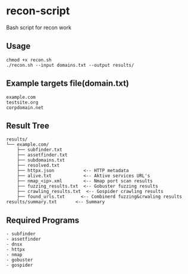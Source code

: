 # recon-script
Bash script for recon work

## Usage 
```
chmod +x recon.sh
./recon.sh --input domains.txt --output results/
```

## Example targets file(domain.txt)
```
example.com
testsite.org
corpdomain.net
```
## Result Tree
```
results/
└── example.com/
    ├── subfinder.txt
    ├── assetfinder.txt
    ├── subdomains.txt
    ├── resolved.txt
    ├── httpx.json           <-- HTTP metadata
    ├── alive.txt            <-- Aktive services URL's
    ├── nmap_<ip>.xml        <-- Nmap port scan results
    ├── fuzzing_results.txt  <-- Gobuster fuzzing results
    ├── crawling_results.txt  <-- Gospider crawling results
    ├── found_urls.txt      <-- Combinerd fuzzing&crwaling results
results/summary.txt       <-- Summary
```

## Required Programs
```
- subfinder
- assetfinder
- dnsx
- httpx
- nmap
- gobuster
- gospider
```
